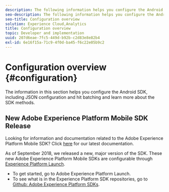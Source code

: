 ```yaml
---
description: The following information helps you configure the Android SDK, including JSON configuration, hit batching, and SDK methods 
seo-description: The following information helps you configure the Android SDK, including JSON configuration, hit batching, and SDK methods 
seo-title: Configuration overview
solution: Experience Cloud,Analytics
title: Configuration overview
topic: Developer and implementation
uuid: 207d6eae-7fc5-449d-b92b-c2d83e8e82b4
exl-id: 6e16f15a-71c9-4f0d-ba45-f6c22e05b9c2
---
```

# Configuration overview {#configuration}

The information in this section helps you configure the Android SDK, including JSON configuration and hit batching and learn more about the SDK methods.

## New Adobe Experience Platform Mobile SDK Release

Looking for information and documentation related to the Adobe Experience Platform Mobile SDK? Click [here](https://aep-sdks.gitbook.io/docs/) for our latest documentation.

As of September 2018, we released a new, major version of the SDK. These new Adobe Experience Platform Mobile SDKs are configurable through [Experience Platform Launch](https://www.adobe.com/experience-platform/launch.html).

* To get started, go to Adobe Experience Platform Launch.
* To see what is in the Experience Platform SDK repositories, go to [Github: Adobe Experience Platform SDKs](https://github.com/Adobe-Marketing-Cloud/acp-sdks).
